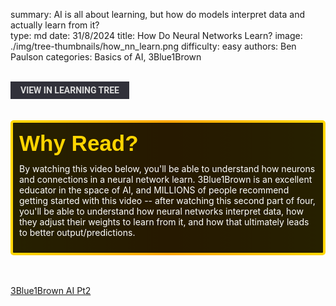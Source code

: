 summary: AI is all about learning, but how do models interpret data and actually learn from it?              
type: md
date: 31/8/2024
title: How Do Neural Networks Learn?
image: ./img/tree-thumbnails/how_nn_learn.png
difficulty: easy
authors: Ben Paulson
categories: Basics of AI, 3Blue1Brown

<br>
<a href='/learning-tree?node=20' style='
    background-color: #31313a;
    color: gainsboro;
    padding: 6px 16px;
    border: none
    border-radius: 4px;
    text-transform: uppercase;
    font-family: "Roboto", sans-serif;
    font-size: 1em;
    font-weight: bold;
    cursor: pointer;
    text-decoration: none;
    display: inline-block;'
>
  View in Learning Tree
</a>

<br>
<br>
<br>

<div style='
  position: relative;
  padding: 10px; 
  border-radius: 5px;
  background-color: rgba(0, 0, 0, 0.85); 
  border: 4px solid transparent;
  background-image: linear-gradient(90deg, rgba(0, 0, 0, 0.85), rgba(0, 0, 0, 0.85)), linear-gradient(90deg, gold, orange, gold);
  background-origin: border-box;
  background-clip: padding-box, border-box;
'>

<svg width='200' height='50' style='display: block; margin-bottom: 5px;'>
  <text x='0' y='35' font-size='35' font-family='Arial' font-weight='bold' fill='gold'>
    Why Read?
    <animate attributeName='fill' values='gold; orange; gold' dur='3s' repeatCount='indefinite' />
  </text>
</svg>

<p style='color: white; margin-top: 2px;'>By watching this video below, you'll be able to understand how neurons and connections in a neural network learn. 3Blue1Brown is an excellent educator in the space of AI, and MILLIONS of people recommend getting started with this video -- after watching this second part of four, you'll be able to understand how neural networks interpret data, how they adjust their weights to learn from it, and how that ultimately leads to better output/predictions.</p>

</div>

<br/>

<br/>

[3Blue1Brown AI Pt2](https://www.youtube.com/watch?v=IHZwWFHWa-w)
